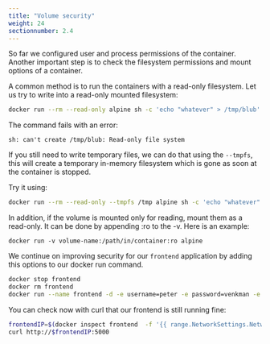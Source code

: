 ```yaml
---
title: "Volume security"
weight: 24
sectionnumber: 2.4
---
```



So far we configured user and process permissions of the container. Another important step is to check the filesystem permissions and mount options of a container.

A common method is to run the containers with a read-only filesystem.  Let us try to write into a read-only mounted filesystem:

```bash
docker run --rm --read-only alpine sh -c 'echo "whatever" > /tmp/blub'
```

The command fails with an error:

```
sh: can't create /tmp/blub: Read-only file system
```

If you still need to write temporary files, we can do that using the `--tmpfs`, this will create a temporary in-memory filesystem which is gone as soon at the container is stopped.

Try it using:

```bash
docker run --rm --read-only --tmpfs /tmp alpine sh -c 'echo "whatever" > /tmp/blub'
```

In addition, if the volume is mounted only for reading, mount them as a read-only. It can be done by appending :ro to the -v. Here is an example:

```
docker run -v volume-name:/path/in/container:ro alpine
```

We continue on improving security for our `frontend` application by adding this options to our docker run command.

```bash
docker stop frontend
docker rm frontend
docker run --name frontend -d -e username=peter -e password=venkman -e servername=$ip --cap-drop ALL --security-opt=no-new-privileges --read-only --tmpfs /tmp container-lab-frontend:v2.0
```

You can check now with curl that our frontend is still running fine:

```bash
frontendIP=$(docker inspect frontend  -f '{{ range.NetworkSettings.Networks }}{{ .IPAddress }}{{ end }}')
curl http://$frontendIP:5000
```
